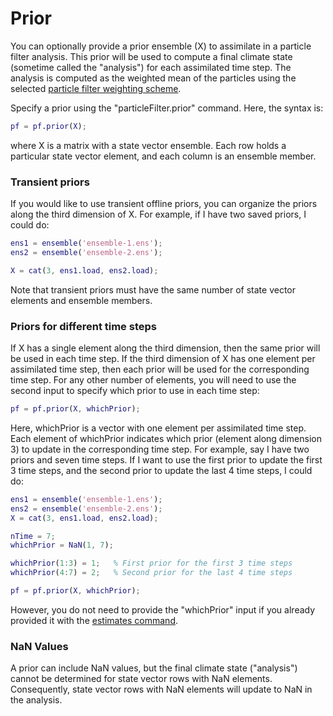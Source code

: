 # Prior

You can optionally provide a prior ensemble (X) to assimilate in a particle filter analysis. This prior will be used to compute a final climate state (sometime called the "analysis") for each assimilated time step. The analysis is computed as the weighted mean of the particles using the selected [particle filter weighting scheme](weighting).

Specify a prior using the "particleFilter.prior" command. Here, the syntax is:
```matlab
pf = pf.prior(X);
```
where X is a matrix with a state vector ensemble. Each row holds a particular state vector element, and each column is an ensemble member.

### Transient priors

If you would like to use transient offline priors, you can organize the priors along the third dimension of X. For example, if I have two saved priors, I could do:
```matlab
ens1 = ensemble('ensemble-1.ens');
ens2 = ensemble('ensemble-2.ens');

X = cat(3, ens1.load, ens2.load);
```
Note that transient priors must have the same number of state vector elements and ensemble members.

### Priors for different time steps
If X has a single element along the third dimension, then the same prior will be used in each time step. If the third dimension of X has one element per assimilated time step, then each prior will be used for the corresponding time step. For any other number of elements, you will need to use the second input to specify which prior to use in each time step:
```matlab
pf = pf.prior(X, whichPrior);
```
Here, whichPrior is a vector with one element per assimilated time step. Each element of whichPrior indicates which prior (element along dimension 3) to update in the corresponding time step. For example, say I have two priors and seven time steps. If I want to use the first prior to update the first 3 time steps, and the second prior to update the last 4 time steps, I could do:
```matlab
ens1 = ensemble('ensemble-1.ens');
ens2 = ensemble('ensemble-2.ens');
X = cat(3, ens1.load, ens2.load);

nTime = 7;
whichPrior = NaN(1, 7);

whichPrior(1:3) = 1;   % First prior for the first 3 time steps
whichPrior(4:7) = 2;   % Second prior for the last 4 time steps

pf = pf.prior(X, whichPrior);
```

However, you do not need to provide the "whichPrior" input if you already provided it with the [estimates command](estimates).

### NaN Values
A prior can include NaN values, but the final climate state ("analysis") cannot be determined for state vector rows with NaN elements. Consequently, state vector rows with NaN elements will update to NaN in the analysis.
